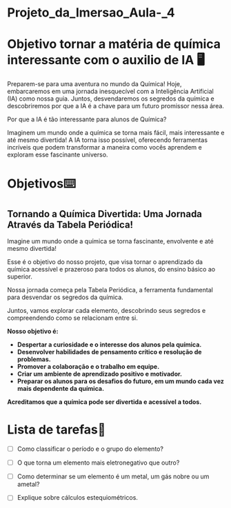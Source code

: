 # Projeto_da_Imersao_Aula-_4
# Objetivo tornar a matéria de química interessante com o auxilio de IA :desktop_computer: 

Preparem-se para uma aventura  no mundo da Química! Hoje, embarcaremos em uma jornada inesquecível com a Inteligência Artificial (IA) como nossa guia. Juntos, desvendaremos os segredos da química e descobriremos por que a IA é a chave para um futuro promissor nessa área.

Por que a IA é tão interessante para alunos de Química?

Imaginem um mundo onde a química se torna mais fácil, mais interessante e até mesmo divertida! A IA torna isso possível, oferecendo ferramentas incríveis que podem transformar a maneira como vocês aprendem e exploram esse fascinante universo.





# Objetivos:keyboard:

## Tornando a Química Divertida: Uma Jornada Através da Tabela Periódica!

Imagine um mundo onde a química se torna fascinante, envolvente e até mesmo divertida!

Esse é o objetivo do nosso projeto, que visa tornar o aprendizado da química acessível e prazeroso para todos os alunos, do ensino básico ao superior.

Nossa jornada começa pela Tabela Periódica, a ferramenta fundamental para desvendar os segredos da química.

Juntos, vamos explorar cada elemento, descobrindo seus segredos e compreendendo como se relacionam entre si.



**Nosso objetivo é:**

- **Despertar a curiosidade e o interesse dos alunos pela química.**
- **Desenvolver habilidades de pensamento crítico e resolução de problemas.**
- **Promover a colaboração e o trabalho em equipe.**
- **Criar um ambiente de aprendizado positivo e motivador.**
- **Preparar os alunos para os desafios do futuro, em um mundo cada vez mais dependente da química.**

**Acreditamos que a química pode ser divertida e acessível a todos.**



# Lista de tarefas:bookmark_tabs: 

- [ ] Como classificar o período e o grupo do elemento?

- [ ] O que torna um elemento mais eletronegativo que outro?

- [ ] Como determinar se um elemento é um metal, um gás nobre ou um ametal?

- [ ] Explique sobre cálculos estequiométricos.

  
